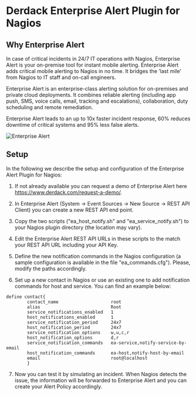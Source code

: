 # Derdack Enterprise Alert Plugin for Nagios

## Why Enterprise Alert

In case of critical incidents in 24/7 IT operations with Nagios, Enterprise Alert is your on-premise tool for instant mobile alerting. Enterprise Alert adds critical mobile alerting to Nagios in no time. It bridges the ‘last mile’ from Nagios to IT staff and on-call engineers.

Enterprise Alert is an enterprise-class alerting solution for on-premises and private cloud deployments. It combines reliable alerting (including app push, SMS, voice calls, email, tracking and escalations), collaboration, duty scheduling and remote remediation.

Enterprise Alert leads to an up to 10x faster incident response, 60% reduces downtime of critical systems and 95% less false alerts.

![Enterprise Alert](Infographic.png)

## Setup

In the following we describe the setup and configuration of the Enterprise Alert Plugin for Nagios:

1. If not already available you can request a demo of Enterprise Alert here https://www.derdack.com/request-a-demo/.

2. In Enterprise Alert (System -> Event Sources -> New Source -> REST API Client) you can create a new REST API end point.

3. Copy the two scripts ("ea_host_notify.sh" and "ea_service_notify.sh") to your Nagios plugin directory (the location may vary).

4. Edit the Enterprise Alert REST API URLs in these scripts to the match your REST API URL including your API Key.

5. Define the new notification commands in the Nagios configuration (a sample configuration is available in the file "ea_commands.cfg"). Please, modify the paths accordingly.

6. Set up a new contact in Nagios or use an existing one to add notification commands for host and service. You can find an example below:

```
define contact{
        contact_name                    root
        alias                           Root
        service_notifications_enabled   1
        host_notifications_enabled      1
        service_notification_period     24x7
        host_notification_period        24x7
        service_notification_options    w,u,c,r
        host_notification_options       d,r
        service_notification_commands   ea-service,notify-service-by-email
        host_notification_commands      ea-host,notify-host-by-email
        email                           root@localhost
        }
```

7. Now you can test it by simulating an incident. When Nagios detects the issue, the information will be forwarded to Enterprise Alert and you can create your Alert Policy accordingly.

